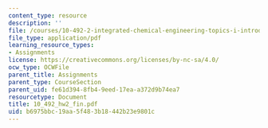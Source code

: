 ```yaml
---
content_type: resource
description: ''
file: /courses/10-492-2-integrated-chemical-engineering-topics-i-introduction-to-biocatalysis-fall-2004/b6975bbc19aa5f483b18442b23e9801c_10_492_hw2_fin.pdf
file_type: application/pdf
learning_resource_types:
- Assignments
license: https://creativecommons.org/licenses/by-nc-sa/4.0/
ocw_type: OCWFile
parent_title: Assignments
parent_type: CourseSection
parent_uid: fe61d394-8fb4-9eed-17ea-a372d9b74ea7
resourcetype: Document
title: 10_492_hw2_fin.pdf
uid: b6975bbc-19aa-5f48-3b18-442b23e9801c
---
```

